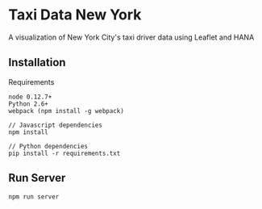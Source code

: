 # Taxi Data New York
A visualization of New York City's taxi driver data using Leaflet and HANA


## Installation
Requirements
```
node 0.12.7+
Python 2.6+
webpack (npm install -g webpack)
```

```
// Javascript dependencies
npm install

// Python dependencies
pip install -r requirements.txt
```

## Run Server
```
npm run server
```